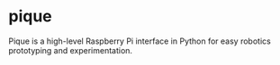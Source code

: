 # pique
Pique is a high-level Raspberry Pi interface in Python for easy robotics prototyping and experimentation.
